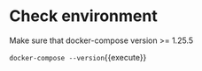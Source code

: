 # Check environment
Make sure that docker-compose version >= 1.25.5

`docker-compose --version`{{execute}}
